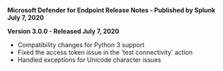 **Microsoft Defender for Endpoint Release Notes - Published by Splunk July 7, 2020**


**Version 3.0.0 - Released July 7, 2020**

* Compatibility changes for Python 3 support
* Fixed the access token issue in the 'test connectivity' action
* Handled exceptions for Unicode character issues
